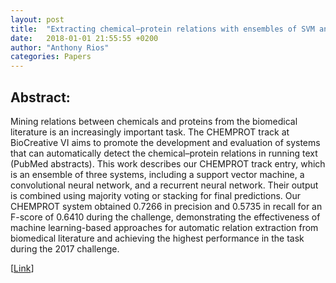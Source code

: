 ```yaml
---
layout: post
title:  "Extracting chemical–protein relations with ensembles of SVM and deep learning models"
date:   2018-01-01 21:55:55 +0200
author: "Anthony Rios"
categories: Papers
---
```


## Abstract:
Mining relations between chemicals and proteins from the biomedical literature is an increasingly important task. The CHEMPROT track at BioCreative VI aims to promote the development and evaluation of systems that can automatically detect the chemical–protein relations in running text (PubMed abstracts). This work describes our CHEMPROT track entry, which is an ensemble of three systems, including a support vector machine, a convolutional neural network, and a recurrent neural network. Their output is combined using majority voting or stacking for final predictions. Our CHEMPROT system obtained 0.7266 in precision and 0.5735 in recall for an F-score of 0.6410 during the challenge, demonstrating the effectiveness of machine learning-based approaches for automatic relation extraction from biomedical literature and achieving the highest performance in the task during the 2017 challenge.

[<a href="https://doi.org/10.1093/database/bay073">Link</a>]

